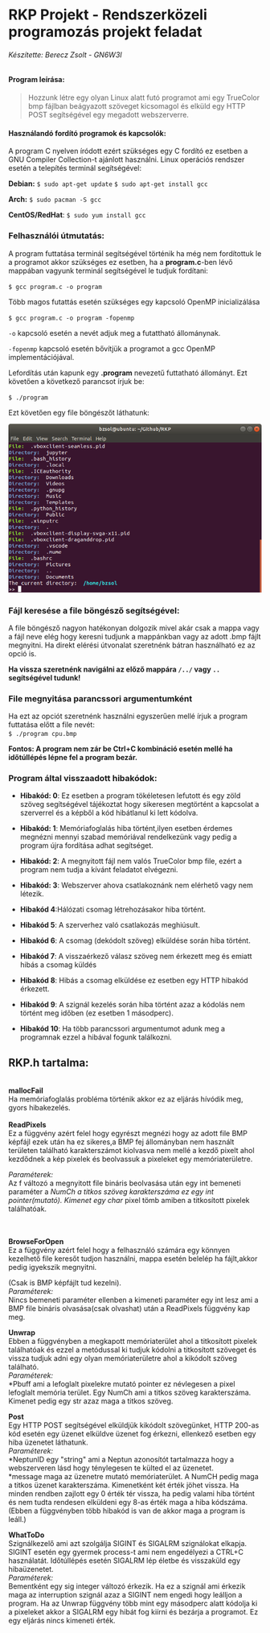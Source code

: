# RKP Projekt - Rendszerközeli programozás projekt feladat

###### Készítette: Berecz Zsolt - GN6W3I

#### Program leírása:

> Hozzunk létre egy olyan Linux alatt futó programot ami egy TrueColor bmp fájlban beágyazott szöveget kicsomagol és elküld egy HTTP POST segítségével egy megadott webszerverre.

#### Használandó fordító programok és kapcsolók:

A program C nyelven íródott ezért szükséges egy C fordító ez esetben a GNU Compiler Collection-t ajánlott használni.
Linux operációs rendszer esetén a telepítés terminál segítségével:

**Debian:**
`$ sudo apt-get update`
`$ sudo apt-get install gcc`

**Arch:**
`$ sudo pacman -S gcc`

**CentOS/RedHat**:
`$ sudo yum install gcc`

### Felhasználói útmutatás:

A program futtatása terminál segítségével történik ha még nem fordítottuk le a programot akkor szükséges ez esetben, ha a **program.c**-ben lévő mappában vagyunk terminál segítségével le tudjuk fordítani:

`$ gcc program.c -o program`

Több magos futattás esetén szükséges egy kapcsoló OpenMP inicializálása

`$ gcc program.c -o program -fopenmp`

`-o` kapcsoló esetén a nevét adjuk meg a futattható állománynak.

`-fopenmp` kapcsoló esetén bővítjük a programot a gcc OpenMP implementációjával.

Lefordítás után kapunk egy **.program** nevezetű futtatható állományt.
Ezt követően a következő parancsot írjuk be:

`$ ./program`

Ezt követően egy file böngészőt láthatunk:

![](filebrowser.png)

### Fájl keresése a file böngésző segítségével:

A file böngésző nagyon hatékonyan dolgozik mivel akár csak a mappa vagy a fájl neve elég hogy keresni tudjunk a mappánkban vagy az adott .bmp fájlt megnyitni.
Ha direkt elérési útvonalat szeretnénk bátran használható ez az opció is.

**Ha vissza szeretnénk navigálni az előző mappára `/../` vagy  `..` segítségével tudunk!**

### File megnyitása parancssori argumentumként

Ha ezt az opciót szeretnénk használni egyszerűen mellé írjuk a program futtatása előtt a file nevét:
<br>
`$ ./program cpu.bmp`

**Fontos: A program nem zár be Ctrl+C kombináció esetén mellé ha időtúllépés lépne fel a program bezár.**

### Program által visszaadott hibakódok:

- **Hibakód: 0**: Ez esetben a program tökéletesen lefutott és egy zöld szöveg segítségével tájékoztat hogy sikeresen megtörtént a kapcsolat a szerverrel és a képből a kód hibátlanul ki lett kódolva.
  
- **Hibakód: 1**: Memóriafoglalás hiba történt,ilyen esetben érdemes megnézni mennyi szabad memóriával rendelkezünk vagy pedig a program újra fordítása adhat segítséget.
  
- **Hibakód: 2**: A megnyitott fájl nem valós TrueColor bmp file, ezért a program nem tudja a kívánt feladatot elvégezni.
  
- **Hibakód: 3**: Webszerver ahova csatlakoznánk nem elérhető vagy nem létezik.
  
- **Hibakód 4**:Hálózati csomag létrehozásakor hiba történt.
  
- **Hibakód 5**: A szerverhez való csatlakozás meghiúsult.
  
- **Hibakód 6**: A csomag (dekódolt szöveg) elküldése során hiba történt.

- **Hibakód 7**: A visszaérkező válasz szöveg nem érkezett meg és emiatt hibás a csomag küldés
  
- **Hibakód 8**: Hibás a csomag elküldése ez esetben egy HTTP hibakód érkezett.
- **Hibakód 9**: A szignál kezelés során hiba történt azaz a kódolás nem történt meg időben 
(ez esetben 1 másodperc).
- **Hibakód 10**: Ha több parancssori argumentumot adunk meg a programnak ezzel a hibával fogunk találkozni.

## RKP.h tartalma:
<br>
<b>mallocFail</b><br>
Ha memóriafoglalás probléma történik akkor ez az eljárás hívódik meg, gyors hibakezelés.
<br>
<br>
<b>ReadPixels</b><br>
Ez a függvény azért felel hogy egyrészt megnézi hogy az adott file BMP képfájl ezek után ha ez sikeres,a BMP fej állományban nem használt területen található karakterszámot kiolvasva nem mellé a kezdő pixelt ahol kezdődnek a kép pixelek és beolvassuk a pixeleket egy memóriaterületre.

<i>Paraméterek:</i>
<br>
Az f változó a megnyitott file bináris beolvasása után egy int bemeneti paraméter a *NumCh a titkos szöveg karakterszáma ez egy int pointer(mutató).
Kimenet egy char* pixel tömb amiben a titkosított pixelek találhatóak. 

<br>
<br>
<b>BrowseForOpen</b><br>
Ez a függvény azért felel hogy a felhasználó számára egy könnyen kezelhető file keresőt tudjon használni, mappa esetén belelép ha fájlt,akkor pedig igyekszik megnyitni.

(Csak is BMP képfájlt tud kezelni).<br>
<i>Paraméterek:</i>
<br>
Nincs bemeneti paraméter ellenben a kimeneti paraméter egy int lesz ami a BMP file bináris olvasása(csak olvashat) után a ReadPixels függvény kap meg.

<b>Unwrap</b><br>
Ebben a függvényben a megkapott memóriaterület ahol a titkosított pixelek találhatóak és ezzel a metódussal ki tudjuk kódolni a titkosított szöveget és vissza tudjuk adni egy olyan memóriaterületre ahol a kikódolt szöveg található.<br>
<i>Paraméterek:</i><br>
*Pbuff ami a lefoglalt pixelekre mutató pointer ez névlegesen a pixel lefoglalt memória terület. Egy NumCh ami a titkos szöveg karakterszáma.
Kimenet pedig egy str azaz maga a titkos szöveg.


<b>Post</b><br>
Egy HTTP POST segítségével elküldjük kikódolt szövegünket, HTTP 200-as kód esetén egy üzenet elküldve üzenet fog érkezni, ellenkező esetben egy hiba üzenetet láthatunk.<br>
<i>Paraméterek:</i><br>
*NeptunID egy "string" ami a Neptun azonosítót tartalmazza hogy a webszerveren lásd hogy ténylegesen te külted el az üzenetet.<br>
*message maga az üzenetre mutató memóriaterület.
A NumCH pedig maga a titkos üzenet karakterszáma.
Kimenetként két érték jöhet vissza. Ha minden rendben zajlott egy 0 érték tér vissza, ha pedig valami hiba történt és nem tudta rendesen elküldeni egy 8-as érték maga a hiba kódszáma. (Ebben a függvényben több hibakód is van de akkor maga a program is leáll.)



<b>WhatToDo</b><br>
Szignálkezelő ami azt szolgálja SIGINT és SIGALRM szignálokat elkapja.
SIGINT esetén egy gyermek process-t ami nem engedélyezi a CTRL+C használatát.
Időtúllépés esetén SIGALRM lép életbe és visszaküld egy hibaüzenetet.<br>
<i>Paraméterek:</i><br>
Bementként egy sig integer változó érkezik. Ha ez a szignál ami érkezik maga az interruption szignál azaz a SIGINT nem engedi hogy leálljon a program. Ha az Unwrap függvény több mint egy másodperc alatt kódolja ki a pixeleket akkor a SIGALRM egy hibát fog kiírni és bezárja a programot.
Ez egy eljárás nincs kimeneti érték.

